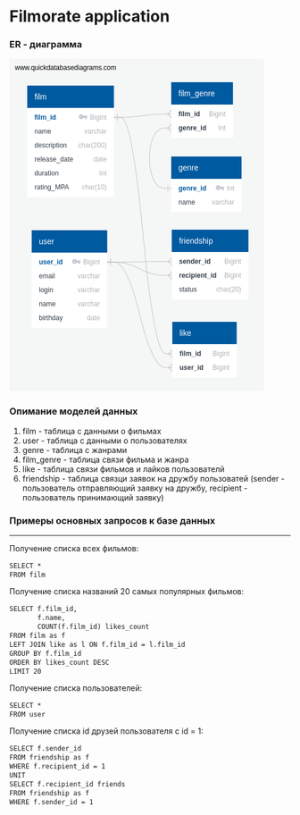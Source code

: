 # Filmorate application
### ER - диаграмма
![ER-Диаграмма!](/media/images/ER-DB-Filmorate.png "Диаграмма зависимостей")

### Опимание моделей данных
1. film - таблица с данными о фильмах
2. user - таблица с данными о пользователях
3. genre - таблица с жанрами
4. film_genre - таблица связи фильма и жанра
5. like - таблица связи фильмов и лайков пользователй
6. friendship - таблица связци заявок на дружбу пользоватей (sender - пользователь отправляющий заявку на дружбу, recipient - пользователь принимающий заявку)

### Примеры основных запросов к базе данных
****
Получение списка всех фильмов:
~~~
SELECT *
FROM film
~~~
Получение списка названий 20 самых популярных фильмов:
~~~
SELECT f.film_id, 
       f.name, 
       COUNT(f.film_id) likes_count
FROM film as f
LEFT JOIN like as l ON f.film_id = l.film_id
GROUP BY f.film_id
ORDER BY likes_count DESC
LIMIT 20
~~~
Получение списка пользователей:
~~~
SELECT *
FROM user
~~~
Получение списка id друзей пользователя с id = 1:
~~~
SELECT f.sender_id  
FROM friendship as f
WHERE f.recipient_id = 1
UNIT
SELECT f.recipient_id friends  
FROM friendship as f
WHERE f.sender_id = 1
~~~

